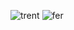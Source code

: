 
![trent](https://github.com/user-attachments/assets/857e54d4-197c-44cd-aa67-ed14d5e82ade)
![fer](https://github.com/user-attachments/assets/e22b468d-5891-4d42-aab1-1ea83198595c)
